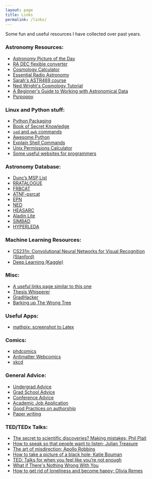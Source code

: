 ```yaml
---
layout: page
title: Links
permalink: /links/
---
```


Some fun and useful resources I have collected over past years. 

### Astronomy Resources:
* [Astronomy Picture of the Day](https://apod.nasa.gov/apod/) 
* [ RA DEC flexible converter](http://www.astrouw.edu.pl/~jskowron/ra-dec/)
* [Cosmology Calculator](http://www.astro.ucla.edu/~wright/CosmoCalc.html)
* [Essential Radio Astronomy](https://science.nrao.edu/opportunities/courses/era/)
* [Sarah's ASTR469 course](https://sarahspolaor.faculty.wvu.edu/classes/astr469)
* [Ned Wright's Cosmology Tutorial](http://www.astro.ucla.edu/~wright/cosmolog.htm)
* [A Beginner's Guide to Working with Astronomical Data](https://ui.adsabs.harvard.edu/abs/2019arXiv190513189P/abstract)
* [Psrpoppy](http://psrpop.phys.wvu.edu/)

[comment]: # (https://pravirkr.github.io/MOOCs)

### Linux and Python stuff:
* [Python Packaging](https://daveops.com/talks/pycon-2017-share-your-code-python-packaging-without-complication/)
* [Book of Secret Knowledge](https://github.com/trimstray/the-book-of-secret-knowledge)
* [`sed` and `awk` commands](https://posts.specterops.io/fawk-yeah-advanced-sed-and-awk-usage-parsing-for-pentesters-3-e5727e11a8ad)
* [Awesome Python](https://awesome-python.com/)
* [Explain Shell Commands](https://explainshell.com/)
* [Unix Permissions Calculator](http://permissions-calculator.org/)
* [Some useful websites for programmers](https://github.com/sdmg15/Best-websites-a-programmer-should-visit)

### Astronomy Database:
* [Dunc’s MSP List](http://astro.phys.wvu.edu/GalacticMSPs/GalacticMSPs.txt)
* [RRATALOGUE](http://astro.phys.wvu.edu/rratalog/)
* [FRBCAT](frbcat.org/) 
* [ATNF-psrcat](http://www.atnf.csiro.au/people/pulsar/psrcat/)
* [EPN](http://www.epta.eu.org/epndb/)
* [NED](https://ned.ipac.caltech.edu/)
* [HEASARC](https://heasarc.gsfc.nasa.gov/)
* [Aladin Lite](https://aladin.u-strasbg.fr/AladinLite/)
* [SIMBAD](http://simbad.u-strasbg.fr/simbad/) 
* [HYPERLEDA](http://leda.univ-lyon1.fr/)

### Machine Learning Resources:
* [CS231n: Convolutional Neural Networks for Visual Recognition (Stanford)](http://cs231n.stanford.edu/)
* [Deep Learning (Kaggle)](https://www.kaggle.com/learn/deep-learning)

[comment]: # (Interesting Articles to read:)
[comment]: # (https://www.wsj.com/articles/whats-your-ideal-caffeine-fix-an-algorithm-can-tell-you-1532084522 )
[comment]: # ()
[comment]: # (https://waitbutwhy.com/2015/11/the-cook-and-the-chef-musks-secret-sauce.html)
[comment]: # (https://waitbutwhy.com/2015/01/artificial-intelligence-revolution-1.html)

### Misc:
* [A useful links page similar to this one](https://mayurisrao.wordpress.com/resources/)
* [Thesis Whisperer](https://thesiswhisperer.com/)
* [GradHacker](https://www.insidehighered.com/blogs/gradhacker)
* [Barking up The Wrong Tree](https://www.bakadesuyo.com/)

### Useful Apps: 
* [mathpix: screenshot to Latex](https://mathpix.com/)

### Comics: 
* [phdcomics](http://phdcomics.com/)
* [Antimatter Webcomics](http://antimatterwebcomics.com/)
* [xkcd](https://xkcd.com/)

### General Advice:
* [Undergrad Advice](https://cs.stanford.edu/people/karpathy/advice.html)
* [Grad School Advice](https://karpathy.github.io/2016/09/07/phd/) 
* [Conference Advice](https://twitter.com/SciBry/status/1090705948623192064)
* [Academic Job Application](https://twitter.com/SciBry/status/1200839127735947270?s=20)
* [Good Practices on authorship](https://sites.psu.edu/astrowright/2017/05/04/who-should-be-an-author-on-a-paper-i-aas-ethics-policy/)
* [Paper writing](https://www.youtube.com/watch?v=UY7sVKJPTMA&app=desktop)

### TED/TEDx Talks:
* [The secret to scientific discoveries? Making mistakes; Phil Plait](https://www.youtube.com/watch?v=XY6aAPhs0tE)
* [How to speak so that people want to listen; Julian Treasure](https://www.youtube.com/watch?v=eIho2S0ZahI)
* [The art of misdirection; Apollo Robbins](https://youtu.be/GZGY0wPAnus)
* [How to take a picture of a black hole; Katie Bouman](https://youtu.be/BIvezCVcsYs)
* [TED: Talks for when you feel like you’re not enough](https://www.ted.com/playlists/331/talks_for_when_you_feel_like_y)
* [What if There's Nothing Wrong With You](https://www.youtube.com/watch?v=gF5XztmijhQ)
* [How to get rid of loneliness and become happy; Olivia Remes](https://www.youtube.com/watch?v=vZT-bB66iIk)
